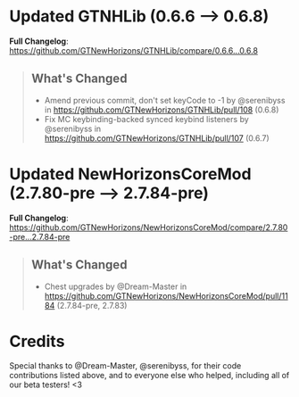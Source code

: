 # Updated GTNHLib (0.6.6 -->  0.6.8)
**Full Changelog**: https://github.com/GTNewHorizons/GTNHLib/compare/0.6.6...0.6.8
>## What's Changed
> * Amend previous commit, don't set keyCode to -1 by @serenibyss in https://github.com/GTNewHorizons/GTNHLib/pull/108 (0.6.8)
> * Fix MC keybinding-backed synced keybind listeners by @serenibyss in https://github.com/GTNewHorizons/GTNHLib/pull/107 (0.6.7)
>

# Updated NewHorizonsCoreMod (2.7.80-pre -->  2.7.84-pre)
**Full Changelog**: https://github.com/GTNewHorizons/NewHorizonsCoreMod/compare/2.7.80-pre...2.7.84-pre
>## What's Changed
> * Chest upgrades by @Dream-Master in https://github.com/GTNewHorizons/NewHorizonsCoreMod/pull/1184 (2.7.84-pre, 2.7.83)
>

# Credits
Special thanks to @Dream-Master, @serenibyss, for their code contributions listed above, and to everyone else who helped, including all of our beta testers! <3